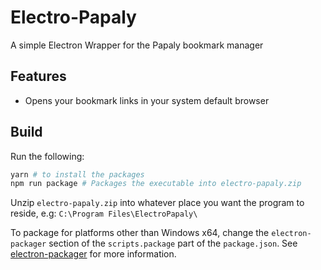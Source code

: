 # Electro-Papaly
A simple Electron Wrapper for the Papaly bookmark manager

## Features
- Opens your bookmark links in your system default browser

## Build
Run the following:
```powershell
yarn # to install the packages
npm run package # Packages the executable into electro-papaly.zip
```

Unzip `electro-papaly.zip` into whatever place you want the program to reside, e.g: `C:\Program Files\ElectroPapaly\`

To package for platforms other than Windows x64, change the `electron-packager` section of the `scripts.package` part of the `package.json`. See [electron-packager](https://github.com/electron/electron-packager) for more information.